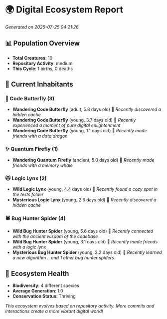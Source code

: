 # 🌍 Digital Ecosystem Report
*Generated on 2025-07-25 04:21:26*

## 📊 Population Overview
- **Total Creatures**: 10
- **Repository Activity**: medium
- **This Cycle**: 1 births, 0 deaths

## 👥 Current Inhabitants

### 🦋 Code Butterfly (3)
- **Wandering Code Butterfly** (adult, 5.8 days old) 💚
  *Recently discovered a hidden cache*
- **Wandering Code Butterfly** (young, 3.7 days old) 💚
  *Recently experienced a moment of pure digital enlightenment*
- **Wandering Code Butterfly** (young, 1.1 days old) 💚
  *Recently made friends with a data dragon*

### ✨ Quantum Firefly (1)
- **Wandering Quantum Firefly** (ancient, 5.0 days old) 💛
  *Recently made friends with a memory whale*

### 🐱 Logic Lynx (2)
- **Wild Logic Lynx** (young, 4.4 days old) 💚
  *Recently found a cozy spot in the tests folder*
- **Mysterious Logic Lynx** (young, 2.6 days old) 💚
  *Recently discovered a hidden cache*

### 🕷️ Bug Hunter Spider (4)
- **Wild Bug Hunter Spider** (young, 5.6 days old) 💚
  *Recently connected with the ancient wisdom of the codebase*
- **Wild Bug Hunter Spider** (young, 3.1 days old) 💚
  *Recently made friends with a logic lynx*
- **Mysterious Bug Hunter Spider** (young, 2.2 days old) 💚
  *Recently learned a new algorithm*
  *...and 1 other bug hunter spiders*

## 🔬 Ecosystem Health
- **Biodiversity**: 4 different species
- **Average Generation**: 1.0
- **Conservation Status**: Thriving

*This ecosystem evolves based on repository activity. More commits and interactions create a more vibrant digital world!*